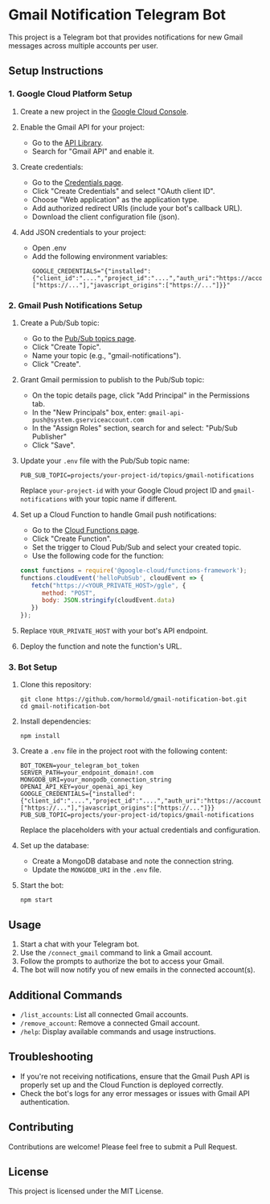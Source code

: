 # Gmail Notification Telegram Bot

This project is a Telegram bot that provides notifications for new Gmail messages across multiple accounts per user.

## Setup Instructions

### 1. Google Cloud Platform Setup

1. Create a new project in the [Google Cloud Console](https://console.cloud.google.com/).
2. Enable the Gmail API for your project:
   - Go to the [API Library](https://console.cloud.google.com/apis/library).
   - Search for "Gmail API" and enable it.
3. Create credentials:
   - Go to the [Credentials page](https://console.cloud.google.com/apis/credentials).
   - Click "Create Credentials" and select "OAuth client ID".
   - Choose "Web application" as the application type.
   - Add authorized redirect URIs (include your bot's callback URL).
   - Download the client configuration file (json).

4. Add JSON credentials to your project:
   - Open .env
   - Add the following environment variables:
	 ```
	 GOOGLE_CREDENTIALS="{"installed":{"client_id":"....","project_id":"....","auth_uri":"https://accounts.google.com/o/oauth2/auth","token_uri":"https://oauth2.googleapis.com/token","auth_provider_x509_cert_url":"https://www.googleapis.com/oauth2/v1/certs","client_secret":"....","redirect_uris":["https://..."],"javascript_origins":["https://..."]}}"
	 ```

### 2. Gmail Push Notifications Setup

1. Create a Pub/Sub topic:
   - Go to the [Pub/Sub topics page](https://console.cloud.google.com/cloudpubsub/topic/list).
   - Click "Create Topic".
   - Name your topic (e.g., "gmail-notifications").
   - Click "Create".

2. Grant Gmail permission to publish to the Pub/Sub topic:
   - On the topic details page, click "Add Principal" in the Permissions tab.
   - In the "New Principals" box, enter: `gmail-api-push@system.gserviceaccount.com`
   - In the "Assign Roles" section, search for and select: "Pub/Sub Publisher"
   - Click "Save".

3. Update your `.env` file with the Pub/Sub topic name:
   ```
   PUB_SUB_TOPIC=projects/your-project-id/topics/gmail-notifications
   ```
   Replace `your-project-id` with your Google Cloud project ID and `gmail-notifications` with your topic name if different.

4. Set up a Cloud Function to handle Gmail push notifications:
   - Go to the [Cloud Functions page](https://console.cloud.google.com/functions).
   - Click "Create Function".
   - Set the trigger to Cloud Pub/Sub and select your created topic.
   - Use the following code for the function:

   ```javascript
   const functions = require('@google-cloud/functions-framework');
   functions.cloudEvent('helloPubSub', cloudEvent => {
      fetch("https://<YOUR_PRIVATE_HOST>/ggle", {
         method: "POST",
         body: JSON.stringify(cloudEvent.data)
      })
   });

   ```

5. Replace `YOUR_PRIVATE_HOST` with your bot's API endpoint.
6. Deploy the function and note the function's URL.

### 3. Bot Setup

1. Clone this repository:
   ```
   git clone https://github.com/hormold/gmail-notification-bot.git
   cd gmail-notification-bot
   ```

2. Install dependencies:
   ```
   npm install
   ```

3. Create a `.env` file in the project root with the following content:
   ```
   BOT_TOKEN=your_telegram_bot_token
   SERVER_PATH=your_endpoint_domain!.com
   MONGODB_URI=your_mongodb_connection_string
   OPENAI_API_KEY=your_openai_api_key
   GOOGLE_CREDENTIALS={"installed":{"client_id":"....","project_id":"....","auth_uri":"https://accounts.google.com/o/oauth2/auth","token_uri":"https://oauth2.googleapis.com/token","auth_provider_x509_cert_url":"https://www.googleapis.com/oauth2/v1/certs","client_secret":"....","redirect_uris":["https://..."],"javascript_origins":["https://..."]}}
   PUB_SUB_TOPIC=projects/your-project-id/topics/gmail-notifications
   ```

   Replace the placeholders with your actual credentials and configuration.

4. Set up the database:
   - Create a MongoDB database and note the connection string.
   - Update the `MONGODB_URI` in the `.env` file.

5. Start the bot:
   ```
   npm start
   ```

## Usage

1. Start a chat with your Telegram bot.
2. Use the `/connect_gmail` command to link a Gmail account.
3. Follow the prompts to authorize the bot to access your Gmail.
4. The bot will now notify you of new emails in the connected account(s).

## Additional Commands

- `/list_accounts`: List all connected Gmail accounts.
- `/remove_account`: Remove a connected Gmail account.
- `/help`: Display available commands and usage instructions.

## Troubleshooting

- If you're not receiving notifications, ensure that the Gmail Push API is properly set up and the Cloud Function is deployed correctly.
- Check the bot's logs for any error messages or issues with Gmail API authentication.

## Contributing

Contributions are welcome! Please feel free to submit a Pull Request.

## License

This project is licensed under the MIT License.
